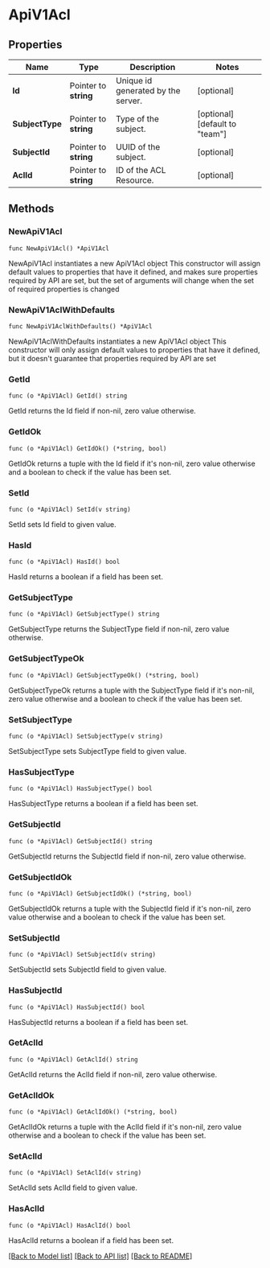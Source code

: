 # ApiV1Acl

## Properties

Name | Type | Description | Notes
------------ | ------------- | ------------- | -------------
**Id** | Pointer to **string** | Unique id generated by the server. | [optional] 
**SubjectType** | Pointer to **string** | Type of the subject. | [optional] [default to "team"]
**SubjectId** | Pointer to **string** | UUID of the subject. | [optional] 
**AclId** | Pointer to **string** | ID of the ACL Resource. | [optional] 

## Methods

### NewApiV1Acl

`func NewApiV1Acl() *ApiV1Acl`

NewApiV1Acl instantiates a new ApiV1Acl object
This constructor will assign default values to properties that have it defined,
and makes sure properties required by API are set, but the set of arguments
will change when the set of required properties is changed

### NewApiV1AclWithDefaults

`func NewApiV1AclWithDefaults() *ApiV1Acl`

NewApiV1AclWithDefaults instantiates a new ApiV1Acl object
This constructor will only assign default values to properties that have it defined,
but it doesn't guarantee that properties required by API are set

### GetId

`func (o *ApiV1Acl) GetId() string`

GetId returns the Id field if non-nil, zero value otherwise.

### GetIdOk

`func (o *ApiV1Acl) GetIdOk() (*string, bool)`

GetIdOk returns a tuple with the Id field if it's non-nil, zero value otherwise
and a boolean to check if the value has been set.

### SetId

`func (o *ApiV1Acl) SetId(v string)`

SetId sets Id field to given value.

### HasId

`func (o *ApiV1Acl) HasId() bool`

HasId returns a boolean if a field has been set.

### GetSubjectType

`func (o *ApiV1Acl) GetSubjectType() string`

GetSubjectType returns the SubjectType field if non-nil, zero value otherwise.

### GetSubjectTypeOk

`func (o *ApiV1Acl) GetSubjectTypeOk() (*string, bool)`

GetSubjectTypeOk returns a tuple with the SubjectType field if it's non-nil, zero value otherwise
and a boolean to check if the value has been set.

### SetSubjectType

`func (o *ApiV1Acl) SetSubjectType(v string)`

SetSubjectType sets SubjectType field to given value.

### HasSubjectType

`func (o *ApiV1Acl) HasSubjectType() bool`

HasSubjectType returns a boolean if a field has been set.

### GetSubjectId

`func (o *ApiV1Acl) GetSubjectId() string`

GetSubjectId returns the SubjectId field if non-nil, zero value otherwise.

### GetSubjectIdOk

`func (o *ApiV1Acl) GetSubjectIdOk() (*string, bool)`

GetSubjectIdOk returns a tuple with the SubjectId field if it's non-nil, zero value otherwise
and a boolean to check if the value has been set.

### SetSubjectId

`func (o *ApiV1Acl) SetSubjectId(v string)`

SetSubjectId sets SubjectId field to given value.

### HasSubjectId

`func (o *ApiV1Acl) HasSubjectId() bool`

HasSubjectId returns a boolean if a field has been set.

### GetAclId

`func (o *ApiV1Acl) GetAclId() string`

GetAclId returns the AclId field if non-nil, zero value otherwise.

### GetAclIdOk

`func (o *ApiV1Acl) GetAclIdOk() (*string, bool)`

GetAclIdOk returns a tuple with the AclId field if it's non-nil, zero value otherwise
and a boolean to check if the value has been set.

### SetAclId

`func (o *ApiV1Acl) SetAclId(v string)`

SetAclId sets AclId field to given value.

### HasAclId

`func (o *ApiV1Acl) HasAclId() bool`

HasAclId returns a boolean if a field has been set.


[[Back to Model list]](../README.md#documentation-for-models) [[Back to API list]](../README.md#documentation-for-api-endpoints) [[Back to README]](../README.md)


